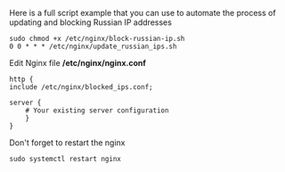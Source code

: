Here is a full script example that you can use to automate the process of updating and blocking Russian IP addresses
     
    sudo chmod +x /etc/nginx/block-russian-ip.sh
    0 0 * * * /etc/nginx/update_russian_ips.sh


Edit Nginx file **/etc/nginx/nginx.conf**

    http {
    include /etc/nginx/blocked_ips.conf;

    server {
        # Your existing server configuration
        }
    }

Don't forget to restart the nginx 

    sudo systemctl restart nginx
